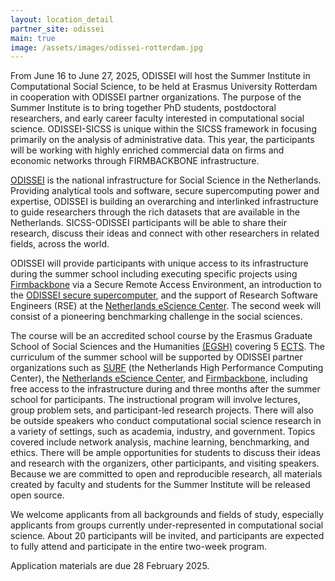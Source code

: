 ```yaml
---
layout: location_detail
partner_site: odissei
main: true
image: /assets/images/odissei-rotterdam.jpg
---
```


[//]: # (ORGANIZERS: Update the info to match your location. Add a site image to /assets/images/ and update the placeholder URL above to match it. See _data/2025/ODISSEI for yml files that control the header content, location info on general sites page, people lists, and sidebar.)

From June 16 to June 27, 2025, ODISSEI will host the Summer Institute in Computational Social Science, to be held at Erasmus University Rotterdam in cooperation with ODISSEI partner organizations. The purpose of the Summer Institute is to bring together PhD students, postdoctoral researchers, and early career faculty interested in computational social science. ODISSEI-SICSS is unique within the SICSS framework in focusing primarily on the analysis of administrative data. This year, the participants will be working with highly enriched commercial data on firms and economic networks through FIRMBACKBONE infrastructure. 

[ODISSEI](https://odissei-data.nl/) is the national infrastructure for Social Science in the Netherlands. Providing analytical tools and software, secure supercomputing power and expertise, ODISSEI is building an overarching and interlinked infrastructure to guide researchers through the rich datasets that are available in the Netherlands. SICSS-ODISSEI participants will be able to share their research, discuss their ideas and connect with other researchers in related fields, across the world.  

ODISSEI will provide participants with unique access to its infrastructure during the summer school including executing specific projects using [Firmbackbone](https://firmbackbone.nl/) via a Secure Remote Access Environment, an introduction to the [ODISSEI secure supercomputer](https://odissei-data.nl/facility/odissei-secure-supercomputer/), and the support of Research Software Engineers (RSE) at the [Netherlands eScience Center](https://www.esciencecenter.nl/). The second week will consist of a pioneering benchmarking challenge in the social sciences.  

The course will be an accredited school course by the Erasmus Graduate School of Social Sciences and the Humanities [(EGSH)](https://www.egsh.eur.nl/) covering 5 [ECTS](https://education.ec.europa.eu/education-levels/higher-education/inclusive-and-connected-higher-education/european-credit-transfer-and-accumulation-system). The curriculum of the summer school will be supported by ODISSEI partner organizations such as [SURF](https://www.surf.nl/en) (the Netherlands High Performance Computing Center), the [Netherlands eScience Center](https://www.esciencecenter.nl/), and [Firmbackbone](https://firmbackbone.nl/), including free access to the infrastructure during and three months after the summer school for participants.
The instructional program will involve lectures, group problem sets, and participant-led research projects. There will also be outside speakers who conduct computational social science research in a variety of settings, such as academia, industry, and government. Topics covered include network analysis, machine learning, benchmarking, and ethics. There will be ample opportunities for students to discuss their ideas and research with the organizers, other participants, and visiting speakers. Because we are committed to open and reproducible research, all materials created by faculty and students for the Summer Institute will be released open source.  

We welcome applicants from all backgrounds and fields of study, especially applicants from groups currently under-represented in computational social science. About 20 participants will be invited, and participants are expected to fully attend and participate in the entire two-week program.  

Application materials are due 28 February 2025.


[//]: # (ORGANIZERS: feel free to add a link to your application materials or your SICSS apply page above.)
